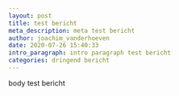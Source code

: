 ```yaml
---
layout: post
title: test bericht
meta_description: meta test bericht
author: joachim_vanderhoeven
date: 2020-07-26 15:40:33
intro_paragraph: intro paragraph test bericht
categories: dringend bericht
---
```

body test bericht